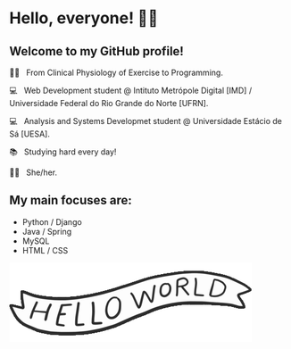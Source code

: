 # Hello, everyone! 🤙🏾 

## Welcome to my GitHub profile!

🏊🏾 _&nbsp;_ From Clinical Physiology of Exercise to Programming.
 
💻 _&nbsp;_ Web Development student @ Intituto Metrópole Digital [IMD] / Universidade Federal do Rio Grande do Norte [UFRN].

💻 _&nbsp;_ Analysis and Systems Developmet student @ Universidade Estácio de Sá [UESA].
 
📚 _&nbsp;_ Studying hard every day!

💃🏾 _&nbsp;_ She/her.

## My main focuses are:
  - Python / Django
  - Java / Spring
  - MySQL
  - HTML / CSS
  

![Hello world](https://github.com/heloisaldanha/heloisaldanha/blob/master/hello_world.gif)
<!--
**heloisaldanha/heloisaldanha** is a ✨ _special_ ✨ repository because its `README.md` (this file) appears on your GitHub profile.



 🌱 I’m currently learning Python and JavaScript...
- 👯 I’m looking to collaborate on ...
- 🤔 I’m looking for help with ...
- 💬 Ask me about ...
- 📫 How to reach me: ...
- 😄 Pronouns: ...
- ⚡ Fun fact: ...
-->

